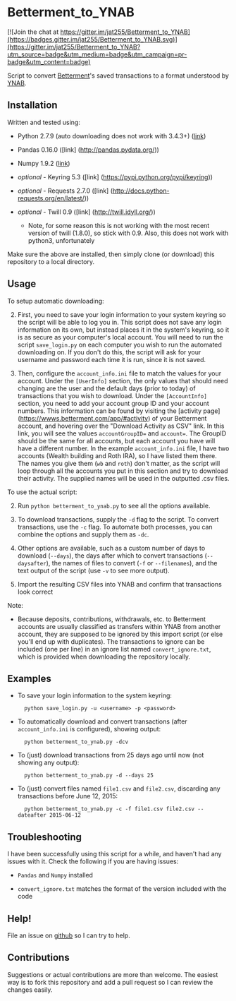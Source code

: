 # Betterment_to_YNAB

[![Join the chat at https://gitter.im/jat255/Betterment_to_YNAB](https://badges.gitter.im/jat255/Betterment_to_YNAB.svg)](https://gitter.im/jat255/Betterment_to_YNAB?utm_source=badge&utm_medium=badge&utm_campaign=pr-badge&utm_content=badge)

Script to convert [Betterment](https://betterment.com)'s saved transactions 
to  a format understood by [YNAB](https://www.youneedabudget.com/).

Installation
------------
Written and tested using: 
 * Python 2.7.9 (auto downloading does not work with 3.4.3+) 
 ([link](https://www.python.org/downloads/))
 
 * Pandas 0.16.0 ([link] (http://pandas.pydata.org/))
 
 * Numpy 1.9.2 ([link](http://www.scipy.org/scipylib/download.html))
 
 * *optional -* Keyring 5.3 ([link] (https://pypi.python.org/pypi/keyring))
 
 * *optional -* Requests 2.7.0 ([link] 
                (http://docs.python-requests.org/en/latest/))
 
 * *optional -* Twill 0.9 ([link] (http://twill.idyll.org/))
    * Note, for some reason this is not working with the most recent version
     of twill (1.8.0), so stick with 0.9. Also, this does not work with python3, unfortunately

Make sure the above are installed, then simply clone (or download) this
repository to a local directory.

Usage
-----
 
To setup automatic downloading:
 
 2. First, you need to save your login information to your system keyring so
  the script will be able to log you in. This script does not save any login
  information on its own, but instead places it in the system's keyring, so it is as 
  secure as your computer's local account. You will need to run the script 
  `save_login.py` on each computer you wish to run the automated downloading
  on. If you don't do this, the script will ask for your username and 
  password each time it is run, since it is not saved.
 
 3. Then, configure the `account_info.ini` file to match the values for 
  your account. Under the `[UserInfo]` section, the only values that should 
  need changing are the user and the default days (prior to today) of transactions 
  that you wish to download. Under the `[AccountInfo]` section, you need to 
  add your account group ID and your account numbers. This information can 
  be found by visiting the [activity page] 
  (https://wwws.betterment.com/app/#activity) of your Betterment account, 
  and hovering over the "Download Activity as CSV" link. In this link, you 
  will see the values `accountGroupID=` and `account=`. The GroupID should 
  be the same for all accounts, but each account you have will have a 
  different number. In the example `account_info.ini` file, I have two 
  accounts (Wealth building and Roth IRA), so I have listed them there. The 
  names you give them (`wb` and `roth`) don't matter, as the script will 
  loop through all the accounts you put in this section and try to download 
  their activity. The supplied names will be used in the outputted .csv files.
 
To use the actual script:

 2. Run `python betterment_to_ynab.py` to see all the options available.
 
 3. To download transactions, supply the `-d` flag to the script. To convert
 transactions, use the `-c` flag. To automate both processes, you can combine the
 options and supply them as `-dc`.
 
 4. Other options are available, such as a custom number of days to download (`--days`),
 the days after which to convert transactions (`--daysafter`), the names of files to convert
 (`-f` or `--filenames`), and the text output of the script (use `-v` to see more output).
 
 5. Import the resulting CSV files into YNAB and confirm that transactions look
 correct

Note:
 
 * Because deposits, contributions, withdrawals, etc. to Betterment accounts
   are usually classified as transfers within YNAB from another account,
   they are supposed to be ignored by this import script (or else you'll
   end up with duplicates). The transactions to ignore can be included  (one
   per line) in an ignore list named `convert_ignore.txt`, which is
   provided  when downloading the repository locally.
   

Examples
--------

* To save your login information to the system keyring:

        python save_login.py -u <username> -p <password>
     
* To automatically download and convert transactions (after 
  `account_info.ini` is configured), showing output:

        python betterment_to_ynab.py -dcv
 
* To (just) download transactions from 25 days ago until now
  (not showing any output):
  
        python betterment_to_ynab.py -d --days 25
        
* To (just) convert files named `file1.csv` and `file2.csv`,
  discarding any transactions before June 12, 2015:
  
        python betterment_to_ynab.py -c -f file1.csv file2.csv --dateafter 2015-06-12
 
 
 
Troubleshooting
---------------
I have been successfully using this script for a while, and haven't had any
issues with it. Check the following if you are having issues:
 
 * `Pandas` and `Numpy` installed
 
 * `convert_ignore.txt` matches the format of the version included  with the
   code
 
Help!
-----
File an issue on [github](https://github.com/jat255/Betterment_to_YNAB/issues)
so I can try to help.

Contributions
-------------
Suggestions or actual contributions are more than welcome. The easiest way
is to fork this repository and add a pull request so I can review the
changes easily.
